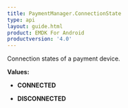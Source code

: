 ```yaml
---
title: PaymentManager.ConnectionState
type: api
layout: guide.html
product: EMDK For Android
productversion: '4.0'
---
```



Connection states of a payment device.

**Values:**

* **CONNECTED**

* **DISCONNECTED**












